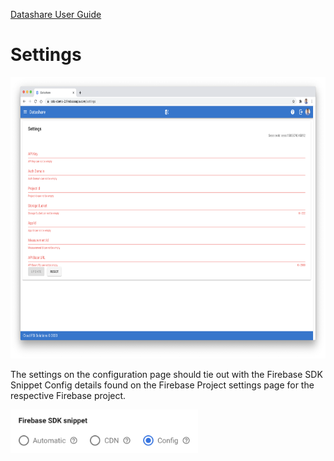 [Datashare User Guide](./../README.md)

# Settings

<p align="center">
  <img src="./assets/settings_ui.png" alt="Settings UI" height="450"/>
</p>

The settings on the configuration page should tie out with the Firebase SDK Snippet Config details found on the Firebase Project settings page for the respective Firebase project.

<img src="./assets/firebase_config.png" alt="Firebase Config" width="300"/>